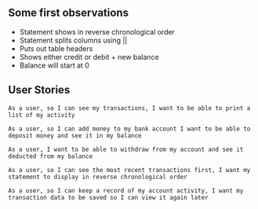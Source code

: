 ## Some first observations

- Statement shows in reverse chronological order
- Statement splits columns using ||
- Puts out table headers
- Shows either credit or debit + new balance
- Balance will start at 0

## User Stories
```
As a user, so I can see my transactions, I want to be able to print a list of my activity
```
```
As a user, so I can add money to my bank account I want to be able to deposit money and see it in my balance
```
```
As a user, I want to be able to withdraw from my account and see it deducted from my balance
```
```
As a user, so I can see the most recent transactions first, I want my statement to display in reverse chronological order
```
```
As a user, so I can keep a record of my account activity, I want my transaction data to be saved so I can view it again later
```
